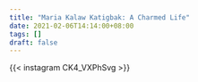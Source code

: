 ```yaml
---
title: "Maria Kalaw Katigbak: A Charmed Life"
date: 2021-02-06T14:14:00+08:00
tags: []
draft: false
---
```

{{< instagram CK4_VXPhSvg >}}
